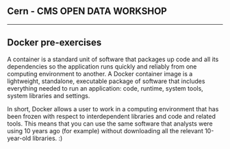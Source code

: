 ## Cern - CMS OPEN DATA WORKSHOP
---

## Docker pre-exercises
A container is a standard unit of software that packages up code and all its dependencies so the application runs quickly and reliably from one computing environment to another. A Docker container image is a lightweight, standalone, executable package of software that includes everything needed to run an application: code, runtime, system tools, system libraries and settings.

In short, Docker allows a user to work in a computing environment that has been frozen with respect to interdependent libraries and code and related tools. This means that you can use the same software that analysts were using 10 years ago (for example) without downloading all the relevant 10-year-old libraries. :)

